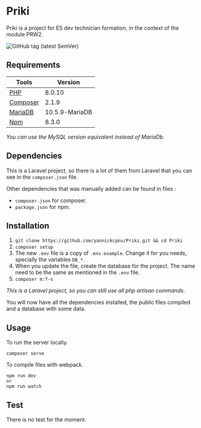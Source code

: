 # Priki

Priki is a project for ES dev technician formation, in the context of the module PRW2.

![GitHub tag (latest SemVer)](https://img.shields.io/github/v/tag/yannickcpnv/Priki?label=Version)

## Requirements

| Tools                                         | Version           |
|-----------------------------------------------|-------------------|
| [PHP](https://www.php.net/downloads.php)      | 8.0.10            |
| [Composer](https://getcomposer.org/download/) | 2.1.9             |
| [MariaDB](https://mariadb.org/download/)      | 10.5.9-MariaDB    |
| [Npm](https://nodejs.org/en/download/)        | 8.3.0             |

_You can use the MySQL version equivalent instead of MariaDb._

## Dependencies

This is a Laravel project, so there is a lot of them from Laravel that you can see in the `composer.json` file.

Other dependencies that was manually added can be found in files :

- `composer.json` for composer.
- `package.json` for npm.

## Installation

1. `git clone https://github.com/yannickcpnv/Priki.git && cd Priki`
2. `composer setup`
3. The new `.env` file is a copy of `.env.example`. Change it for you needs, specially the variables `DB_*`.
4. When you update the file, create the database for the project. The name need to be the same as mentioned in
   the `.env`
   file.
5. `composer m:f-s`

_This is a Laravel project, so you can still use all php artisan commands._

You will now have all the dependencies installed, the public files compiled and a database with some data.

## Usage

To run the server locally.

```shell
composer serve
```

To compile files with webpack.

```shell
npm run dev
or
npm run watch
```

## Test

There is no test for the moment.
